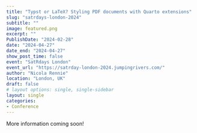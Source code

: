 ```yaml
---
title: "Typst or LaTeX? Styling PDF documents with Quarto extensions"
slug: "satrdays-london-2024"
subtitle: ""
image: featured.png
excerpt: ""
PublishDate: "2024-02-28"
date: "2024-04-27"
date_end: "2024-04-27"
show_post_time: false
event: "SatRdays London"
event_url: "https://satrday-london-2024.jumpingrivers.com/"
author: "Nicola Rennie"
location: "London, UK"
draft: false
# layout options: single, single-sidebar
layout: single
categories:
- Conference
---
```


More information coming soon!